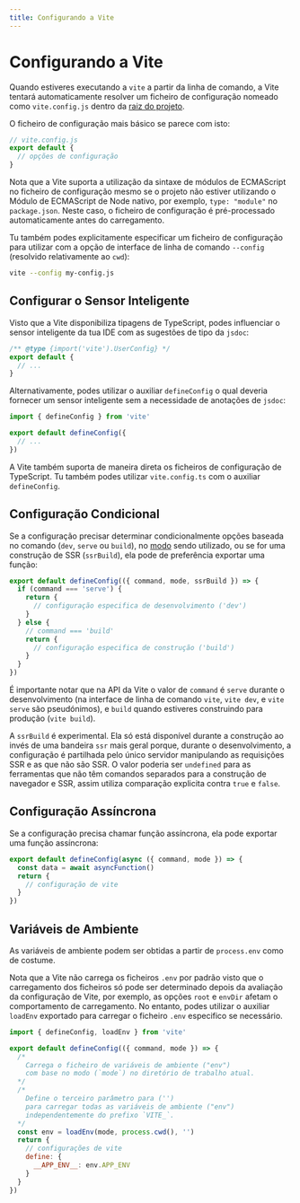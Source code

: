 ```yaml
---
title: Configurando a Vite
---
```


# Configurando a Vite

Quando estiveres executando a `vite` a partir da linha de comando, a Vite tentará automaticamente resolver um ficheiro de configuração nomeado como `vite.config.js` dentro da [raiz do projeto](/guide/#index-html-e-a-raiz-do-projeto).

O ficheiro de configuração mais básico se parece com isto:

```js
// vite.config.js
export default {
  // opções de configuração
}
```

Nota que a Vite suporta a utilização da sintaxe de módulos de ECMAScript no ficheiro de configuração mesmo se o projeto não estiver utilizando o Módulo de ECMAScript de Node nativo, por exemplo, `type: "module"` no `package.json`. Neste caso, o ficheiro de configuração é pré-processado automaticamente antes do carregamento.

Tu também podes explicitamente especificar um ficheiro de configuração para utilizar com a opção de interface de linha de comando `--config` (resolvido relativamente ao `cwd`):

```bash
vite --config my-config.js
```

## Configurar o Sensor Inteligente

Visto que a Vite disponibiliza tipagens de TypeScript, podes influenciar o sensor inteligente da tua IDE com as sugestões de tipo da `jsdoc`:

```js
/** @type {import('vite').UserConfig} */
export default {
  // ...
}
```

Alternativamente, podes utilizar o auxiliar `defineConfig` o qual deveria fornecer um sensor inteligente sem a necessidade de anotações de `jsdoc`:

```js
import { defineConfig } from 'vite'

export default defineConfig({
  // ...
})
```

A Vite também suporta de maneira direta os ficheiros de configuração de TypeScript. Tu também podes utilizar `vite.config.ts` com o auxiliar `defineConfig`.

## Configuração Condicional

Se a configuração precisar determinar condicionalmente opções baseada no comando (`dev`, `serve` ou `build`), no [modo](/guide/env-and-mode) sendo utilizado, ou se for uma construção de SSR (`ssrBuild`), ela pode de preferência exportar uma função:

```js
export default defineConfig(({ command, mode, ssrBuild }) => {
  if (command === 'serve') {
    return {
      // configuração especifica de desenvolvimento ('dev')
    }
  } else {
    // command === 'build'
    return {
      // configuração especifica de construção ('build')
    }
  }
})
```
  
É importante notar que na API da Vite o valor de `command` é `serve` durante o desenvolvimento (na interface de linha de comando `vite`, `vite dev`, e `vite serve` são pseudónimos), e `build` quando estiveres construindo para produção (`vite build`).

A `ssrBuild` é experimental. Ela só está disponível durante a construção ao invés de uma bandeira `ssr` mais geral porque, durante o desenvolvimento, a configuração é partilhada pelo único servidor manipulando as requisições SSR e as que não são SSR. O valor poderia ser `undefined` para as ferramentas que não têm comandos separados para a construção de navegador e SSR, assim utiliza comparação explicita contra `true` e `false`.

## Configuração Assíncrona

Se a configuração precisa chamar função assíncrona, ela pode exportar uma função assíncrona:

```js
export default defineConfig(async ({ command, mode }) => {
  const data = await asyncFunction()
  return {
    // configuração de vite
  }
})
```

## Variáveis de Ambiente

As variáveis de ambiente podem ser obtidas a partir de `process.env` como de costume.

Nota que a Vite não carrega os ficheiros `.env` por padrão visto que o carregamento dos ficheiros só pode ser determinado depois da avaliação da configuração de Vite, por exemplo, as opções `root` e `envDir` afetam o comportamento de carregamento. No entanto, podes utilizar o auxiliar `loadEnv` exportado para carregar o ficheiro `.env` especifico se necessário.

```js
import { defineConfig, loadEnv } from 'vite'

export default defineConfig(({ command, mode }) => {
  /*
    Carrega o ficheiro de variáveis de ambiente ("env")
    com base no modo (`mode`) no diretório de trabalho atual.
  */
  /*
    Define o terceiro parâmetro para ('')
    para carregar todas as variáveis de ambiente ("env")
    independentemente do prefixo `VITE_`.
  */
  const env = loadEnv(mode, process.cwd(), '')
  return {
    // configurações de vite
    define: {
      __APP_ENV__: env.APP_ENV
    }
  }
})
```

